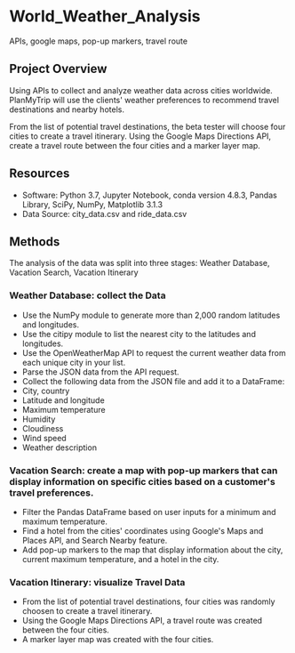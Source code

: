 # World_Weather_Analysis

APIs, google maps, pop-up markers, travel route

## Project Overview

Using APIs to collect and analyze weather data across cities worldwide.  PlanMyTrip will use the clients' weather preferences to recommend travel destinations and nearby hotels.

From the list of potential travel destinations, the beta tester will choose four cities to create a travel itinerary. Using the Google Maps Directions API, create a travel route between the four cities and a marker layer map.

## Resources

- Software: Python 3.7, Jupyter Notebook, conda version 4.8.3, Pandas Library, SciPy, NumPy, Matplotlib 3.1.3
- Data Source: city_data.csv and ride_data.csv

## Methods

The analysis of the data was split into three stages:
Weather Database, Vacation Search, Vacation Itinerary

### Weather Database: collect the Data

  - Use the NumPy module to generate more than 2,000 random latitudes and longitudes.
  - Use the citipy module to list the nearest city to the latitudes and longitudes.
  - Use the OpenWeatherMap API to request the current weather data from each unique city in your list.
  - Parse the JSON data from the API request.
  - Collect the following data from the JSON file and add it to a DataFrame:
  - City, country
  - Latitude and longitude
  - Maximum temperature
  - Humidity
  - Cloudiness
  - Wind speed
  - Weather description
  
### Vacation Search: create a map with pop-up markers that can display information on specific cities based on a customer's travel preferences.

  - Filter the Pandas DataFrame based on user inputs for a minimum and maximum temperature.
  - Find a hotel from the cities' coordinates using Google's Maps and Places API, and Search Nearby feature.
  - Add pop-up markers to the map that display information about the city, current maximum temperature, and a hotel in the city.

###  Vacation Itinerary: visualize Travel Data
   
  - From the list of potential travel destinations,  four cities was randomly choosen to create a travel itinerary. 
  - Using the Google Maps Directions API,  a travel route was created between the four cities. 
  - A marker layer map was created with the four cities.
